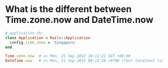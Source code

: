 # What is the different between Time.zone.now and DateTime.now

```ruby
# application.rb:
class Application < Rails::Application
  config.time_zone = 'Singapore'
end

Time.zone.now  # => Mon, 21 Sep 2015 10:11:22 SGT +08:00
DateTime.now   # => Mon, 21 Sep 2015 09:11:20 +0700 (Your localhost timezone)
```